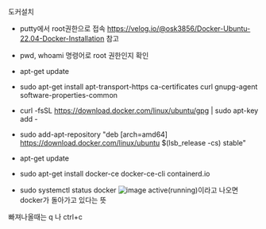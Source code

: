 도커설치

- putty에서 root권한으로 접속
https://velog.io/@osk3856/Docker-Ubuntu-22.04-Docker-Installation
참고

- pwd, whoami 명령어로 root 권한인지 확인

- apt-get update

- sudo apt-get install apt-transport-https ca-certificates curl gnupg-agent software-properties-common

- curl -fsSL https://download.docker.com/linux/ubuntu/gpg | sudo apt-key add -

- sudo add-apt-repository "deb [arch=amd64] https://download.docker.com/linux/ubuntu $(lsb_release -cs) stable"

- apt-get update

- sudo apt-get install docker-ce docker-ce-cli containerd.io

- sudo systemctl status docker
![image](https://github.com/welcomeglory/Docker/assets/153584777/9eee13be-1331-42f9-a390-5cbce991f749)
active(running)이라고 나오면 docker가 돌아가고 있다는 뜻

빠져나올때는 q 나 ctrl+c












